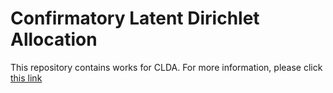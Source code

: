 # Confirmatory Latent Dirichlet Allocation

This repository contains works for CLDA. For more information, please click [this link](https://github.com/bohyunshin/LDA_VI/explain/CLDA.pdf)

